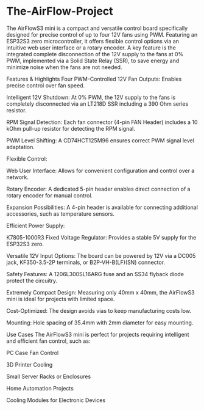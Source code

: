 # The-AirFlow-Project

The AirFlowS3 mini is a compact and versatile control board specifically designed for precise control of up to four 12V fans using PWM. Featuring an ESP32S3 zero microcontroller, it offers flexible control options via an intuitive web user interface or a rotary encoder. A key feature is the integrated complete disconnection of the 12V supply to the fans at 0% PWM, implemented via a Solid State Relay (SSR), to save energy and minimize noise when the fans are not needed.

Features & Highlights
Four PWM-Controlled 12V Fan Outputs: Enables precise control over fan speed.

Intelligent 12V Shutdown: At 0% PWM, the 12V supply to the fans is completely disconnected via an LT218D SSR including a 390 Ohm series resistor.

RPM Signal Detection: Each fan connector (4-pin FAN Header) includes a 10 kOhm pull-up resistor for detecting the RPM signal.

PWM Level Shifting: A CD74HCT125M96 ensures correct PWM signal level adaptation.

Flexible Control:

Web User Interface: Allows for convenient configuration and control over a network.

Rotary Encoder: A dedicated 5-pin header enables direct connection of a rotary encoder for manual control.

Expansion Possibilities: A 4-pin header is available for connecting additional accessories, such as temperature sensors.

Efficient Power Supply:

K7805-1000R3 Fixed Voltage Regulator: Provides a stable 5V supply for the ESP32S3 zero.

Versatile 12V Input Options: The board can be powered by 12V via a DC005 jack, KF350-3.5-2P terminals, or B2P-VH-B(LF)(SN) connector.

Safety Features: A 1206L300SL16ARG fuse and an SS34 flyback diode protect the circuitry.

Extremely Compact Design: Measuring only 40mm x 40mm, the AirFlowS3 mini is ideal for projects with limited space.

Cost-Optimized: The design avoids vias to keep manufacturing costs low.

Mounting: Hole spacing of 35.4mm with 2mm diameter for easy mounting.

Use Cases
The AirFlowS3 mini is perfect for projects requiring intelligent and efficient fan control, such as:

PC Case Fan Control

3D Printer Cooling

Small Server Racks or Enclosures

Home Automation Projects

Cooling Modules for Electronic Devices
